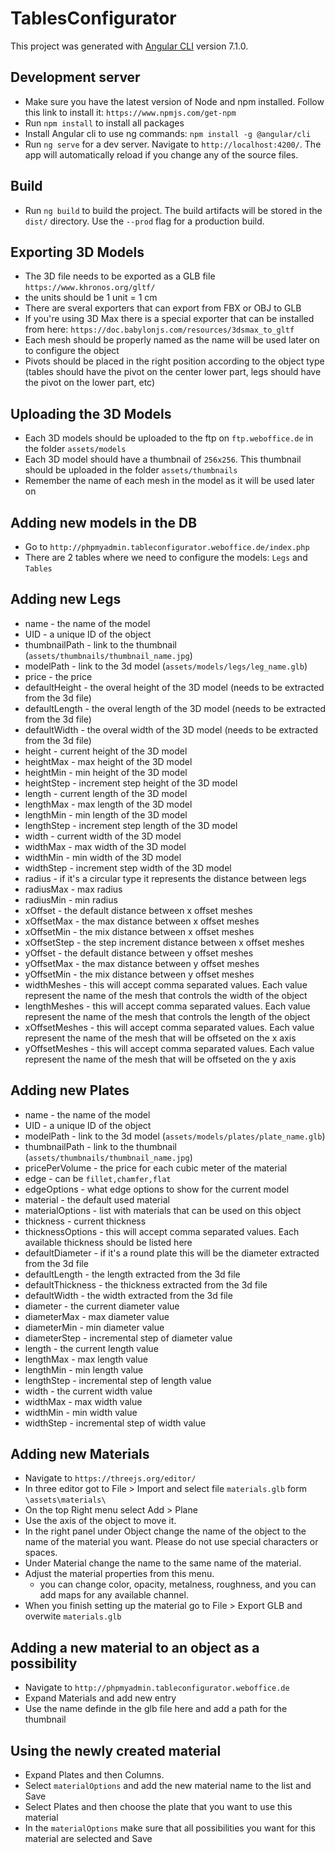 # TablesConfigurator

This project was generated with [Angular CLI](https://github.com/angular/angular-cli) version 7.1.0.

## Development server

- Make sure you have the latest version of Node and npm installed. Follow this link to install it: `https://www.npmjs.com/get-npm`
- Run `npm install` to install all packages
- Install Angular cli to use ng commands: `npm install -g @angular/cli`
- Run `ng serve` for a dev server. Navigate to `http://localhost:4200/`. The app will automatically reload if you change any of the source files.

## Build

- Run `ng build` to build the project. The build artifacts will be stored in the `dist/` directory. Use the `--prod` flag for a production build.

## Exporting 3D Models

- The 3D file needs to be exported as a GLB file `https://www.khronos.org/gltf/`
- the units should be 1 unit = 1 cm
- There are sveral exporters that can export from FBX or OBJ to GLB
- If you're using 3D Max there is a special exporter that can be installed from here: `https://doc.babylonjs.com/resources/3dsmax_to_gltf`
- Each mesh should be properly named as the name will be used later on to configure the object
- Pivots should be placed in the right position according to the object type (tables should have the pivot on the center lower part, legs should have the pivot on the lower part, etc)

## Uploading the 3D Models

- Each 3D models should be uploaded to the ftp on `ftp.weboffice.de` in the folder `assets/models`
- Each 3D model should have a thumbnail of `256x256`. This thumbnail should be uploaded in the folder `assets/thumbnails`
- Remember the name of each mesh in the model as it will be used later on

## Adding new models in the DB

- Go to `http://phpmyadmin.tableconfigurator.weboffice.de/index.php`
- There are 2 tables where we need to configure the models: `Legs` and `Tables`

## Adding new Legs

- name - the name of the model
- UID - a unique ID of the object
- thumbnailPath - link to the thumbnail (`assets/thumbnails/thumbnail_name.jpg`)
- modelPath - link to the 3d model (`assets/models/legs/leg_name.glb`)
- price - the price
- defaultHeight - the overal height of the 3D model (needs to be extracted from the 3d file)
- defaultLength - the overal length of the 3D model (needs to be extracted from the 3d file)
- defaultWidth - the overal width of the 3D model (needs to be extracted from the 3d file)
- height - current height of the 3D model
- heightMax - max height of the 3D model
- heightMin - min height of the 3D model
- heightStep - increment step height of the 3D model
- length - current length of the 3D model
- lengthMax - max length of the 3D model
- lengthMin - min length of the 3D model
- lengthStep - increment step length of the 3D model
- width - current width of the 3D model
- widthMax - max width of the 3D model
- widthMin - min width of the 3D model
- widthStep - increment step width of the 3D model
- radius - if it's a circular type it represents the distance between legs
- radiusMax - max radius
- radiusMin - min radius
- xOffset - the default distance between x offset meshes
- xOffsetMax - the max distance between x offset meshes
- xOffsetMin - the mix distance between x offset meshes
- xOffsetStep - the step increment distance between x offset meshes
- yOffset - the default distance between y offset meshes
- yOffsetMax - the max distance between y offset meshes
- yOffsetMin - the mix distance between y offset meshes
- widthMeshes - this will accept comma separated values. Each value represent the name of the mesh that controls the width of the object
- lengthMeshes - this will accept comma separated values. Each value represent the name of the mesh that controls the length of the object
- xOffsetMeshes - this will accept comma separated values. Each value represent the name of the mesh that will be offseted on the x axis
- yOffsetMeshes - this will accept comma separated values. Each value represent the name of the mesh that will be offseted on the y axis

## Adding new Plates

- name - the name of the model
- UID - a unique ID of the object
- modelPath - link to the 3d model (`assets/models/plates/plate_name.glb`)
- thumbnailPath - link to the thumbnail (`assets/thumbnails/thumbnail_name.jpg`)
- pricePerVolume - the price for each cubic meter of the material
- edge - can be `fillet,chamfer,flat`
- edgeOptions - what edge options to show for the current model
- material - the default used material
- materialOptions - list with materials that can be used on this object
- thickness - current thickness
- thicknessOptions - this will accept comma separated values. Each available thickness should be listed here
- defaultDiameter - if it's a round plate this will be the diameter extracted from the 3d file
- defaultLength - the length extracted from the 3d file
- defaultThickness - the thickness extracted from the 3d file
- defaultWidth - the width extracted from the 3d file
- diameter - the current diameter value
- diameterMax - max diameter value
- diameterMin - min diameter value
- diameterStep - incremental step of diameter value
- length - the current length value
- lengthMax - max length value
- lengthMin - min length value
- lengthStep - incremental step of length value
- width - the current width value
- widthMax - max width value
- widthMin - min width value
- widthStep - incremental step of width value

## Adding new Materials

- Navigate to `https://threejs.org/editor/`
- In three editor got to File > Import and select file `materials.glb` form `\assets\materials\`
- On the top Right menu select Add > Plane
- Use the axis of the object to move it.
- In the right panel under Object change the name of the object to the name of the material you want. Please do not use special characters or spaces.
- Under Material change the name to the same name of the material.
- Adjust the material properties from this menu.
  - you can change color, opacity, metalness, roughness, and you can add maps for any available channel.
- When you finish setting up the material go to File > Export GLB and overwite `materials.glb`

## Adding a new material to an object as a possibility

- Navigate to `http://phpmyadmin.tableconfigurator.weboffice.de`
- Expand Materials and add new entry
- Use the name definde in the glb file here and add a path for the thumbnail

## Using the newly created material

- Expand Plates and then Columns.
- Select `materialOptions` and add the new material name to the list and Save
- Select Plates and then choose the plate that you want to use this material
- In the `materialOptions` make sure that all possibilities you want for this material are selected and Save
